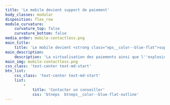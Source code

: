 ```yaml
---
title: 'Le mobile devient support de paiement'
body_classes: modular
disposition: flex_row
module_curvature:
    curvature_top: false
    curvature_bottom: false
media_order: mobile-contactless.png
main_title:
    title: 'Le mobile devient <strong class="eps__color--blue-flat">support de paiement</strong>'
main_description:
    description: 'La virtualisation des paiements ainsi que l''explosion de l''utilisation des terminaux personnels comme supports de paiement devient incontournable. Le mobile centralise de plus en plus de services et concentre une partie exponentielle de l''expérience d''achat qu''elle soit en ligne ou en magasin. Permettez à vos clients de payer sans contact avec leur mobile grâce à des cartes prépayées tokenisées.'
main_img: mobile-contactless.png
css_class: 'text-center text-md-start'
btn_list:
    css_class: 'text-center text-md-start'
    list:
        -
            title: 'Contacter un conseiller'
            css: 'btneps  btneps__color--blue-flat-outline'
---
```


